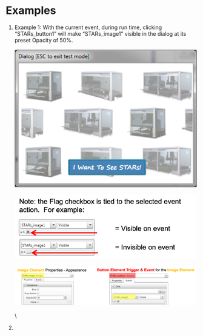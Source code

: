 # Examples

1. Example 1: With the current event, during run time, clicking “STARs\_button1” will make “STARs\_image1” visible in the dialog at its preset Opacity of 50%.\
   \
   ![](<../../../../.gitbook/assets/image (29).png>)\
   \
   ![](<../../../../.gitbook/assets/image (49).png>)\
   \
   ![](<../../../../.gitbook/assets/image (50).png>)\
   \
   \

2.
